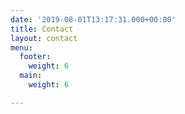 ```yaml
---
date: '2019-08-01T13:17:31.000+00:00'
title: Contact
layout: contact
menu:
  footer:
    weight: 6
  main:
    weight: 6

---
```

